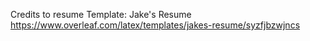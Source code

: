 Credits to resume Template: Jake's Resume https://www.overleaf.com/latex/templates/jakes-resume/syzfjbzwjncs